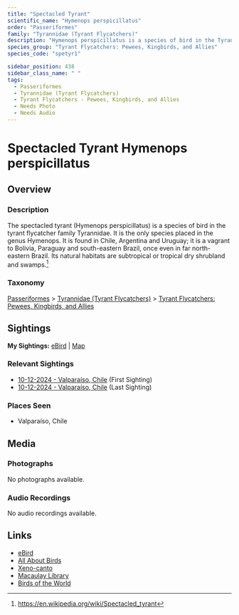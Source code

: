 ```yaml
---
title: "Spectacled Tyrant"
scientific_name: "Hymenops perspicillatus"
order: "Passeriformes"
family: "Tyrannidae (Tyrant Flycatchers)"
description: "Hymenops perspicillatus is a species of bird in the Tyrannidae (Tyrant Flycatchers) family. It has been observed 2 times."
species_group: "Tyrant Flycatchers: Pewees, Kingbirds, and Allies"
species_code: "spetyr1"

sidebar_position: 438
sidebar_class_name: " "
tags: 
  - Passeriformes
  - Tyrannidae (Tyrant Flycatchers)
  - Tyrant Flycatchers - Pewees, Kingbirds, and Allies
  - Needs Photo
  - Needs Audio
---
```


# Spectacled Tyrant <span className='sci_name'>Hymenops perspicillatus</span>

## Overview

### Description
The spectacled tyrant (Hymenops perspicillatus) is a species of bird in the tyrant flycatcher family Tyrannidae. It is the only species placed in the genus Hymenops.
It is found in Chile, Argentina and Uruguay; it is a vagrant to Bolivia, Paraguay and south-eastern Brazil, once even in far north-eastern Brazil. Its natural habitats are subtropical or tropical dry shrubland and swamps.[^1]

[^1]: https://en.wikipedia.org/wiki/Spectacled_tyrant

### Taxonomy
[Passeriformes](/tags/passeriformes) > [Tyrannidae (Tyrant Flycatchers)](/tags/tyrannidae-tyrant-flycatchers) > [Tyrant Flycatchers: Pewees, Kingbirds, and Allies](/tags/tyrant-flycatchers-pewees-kingbirds-and-allies)


## Sightings

**My Sightings:** [eBird](https://ebird.org/lifelist?r=world&time=life&spp=spetyr1) | [Map](/map?species_code=spetyr1)

### Relevant Sightings

* [10-12-2024 - Valparaíso, Chile](https://ebird.org/checklist/S198994043) (First Sighting)
* [10-12-2024 - Valparaíso, Chile](https://ebird.org/checklist/S198994241) (Last Sighting)

### Places Seen

* Valparaíso, Chile



## Media
### Photographs
No photographs available.

### Audio Recordings
No audio recordings available.

## Links
* [eBird](https://ebird.org/species/spetyr1) 
* [All About Birds](https://www.allaboutbirds.org/guide/spetyr1) 
* [Xeno-canto](https://www.xeno-canto.org/species/hymenops-perspicillatus) 
* [Macaulay Library](https://search.macaulaylibrary.org/catalog?taxonCode=spetyr1&sort=rating_rank_desc)
* [Birds of the World](https://birdsoftheworld.org/bow/species/spetyr1)
